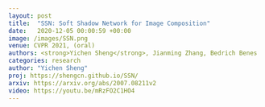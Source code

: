 ```yaml
---
layout: post
title:  "SSN: Soft Shadow Network for Image Composition"
date:   2020-12-05 00:00:59 +00:00
image: /images/SSN.png
venue: CVPR 2021, (oral)
authors: <strong>Yichen Sheng</strong>, Jianming Zhang, Bedrich Benes
categories: research
author: "Yichen Sheng"
proj: https://shengcn.github.io/SSN/
arxiv: https://arxiv.org/abs/2007.08211v2
video: https://youtu.be/mRzFO2C1HO4
---
```

